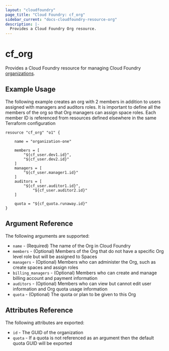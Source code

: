 ```yaml
---
layout: "cloudfoundry"
page_title: "Cloud Foundry: cf_org"
sidebar_current: "docs-cloudfoundry-resource-org"
description: |-
  Provides a Cloud Foundry Org resource.
---
```


# cf\_org

Provides a Cloud Foundry resource for managing Cloud Foundry [organizations](https://docs.cloudfoundry.org/concepts/roles.html).

## Example Usage

The following example creates an org with 2 members in addition to users assigned with managers and auditors roles. It is important to define all the members of the org so that Org managers can assign space roles. Each member ID is referenced from resources defined elsewhere in the same Terraform configuration

```
resource "cf_org" "o1" {

    name = "organization-one"

    members = [
        "${cf_user.dev1.id}",
        "${cf_user.dev2.id}" 		
    ]
    managers = [ 
        "${cf_user.manager1.id}" 
    ]
    auditors = [ 
        "${cf_user.auditor1.id}",
		    "${cf_user.auditor2.id}" 
    ]

    quota = "${cf_quota.runaway.id}"
}
```

## Argument Reference

The following arguments are supported:

* `name` - (Required) The name of the Org in Cloud Foundry
* `members` - (Optional) Members of the Org that do not have a specific Org level role but will be assigned to Spaces
* `managers` - (Optional) Members who can administer the Org, such as create spaces and assign roles
* `billing_managers` - (Optional) Members who can create and manage billing account and payment information
* `auditors` - (Optional) Members who can view but cannot edit user information and Org quota usage information
* `quota` - (Optional) The quota or plan to be given to this Org

## Attributes Reference

The following attributes are exported:

* `id` - The GUID of the organization
* `quota` - If a quota is not referenced as an argument then the default quota GUID will be exported 
